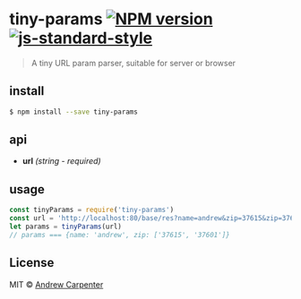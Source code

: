 # tiny-params [![NPM version](https://badge.fury.io/js/tiny-params.svg)](https://npmjs.org/package/tiny-params)   [![js-standard-style](https://img.shields.io/badge/code%20style-standard-brightgreen.svg?style=flat)](https://github.com/feross/standard)

> A tiny URL param parser, suitable for server or browser

## install

```sh
$ npm install --save tiny-params
```

## api
- **url** *(string - required)*

## usage

```js
const tinyParams = require('tiny-params')
const url = 'http://localhost:80/base/res?name=andrew&zip=37615&zip=37601'
let params = tinyParams(url)
// params === {name: 'andrew', zip: ['37615', '37601']}
```

## License

MIT © [Andrew Carpenter](https://github.com/doesdev)
